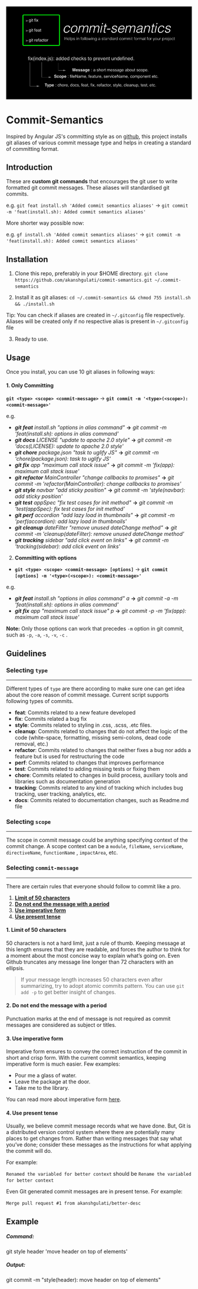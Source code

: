 <p align="center">
  <a href="https://github.com/akanshgulati/commit-semantics" align="center">
    <img src="commit-semantics-banner.jpg" alt="commit-semantics" align="center" />
  </a>
</p>

# Commit-Semantics

Inspired by Angular JS's committing style as on [github](https://github.com/angular/angular/commits/master), this project installs git aliases of various commit message type and helps in creating a standard of committing format.  

## Introduction
These are **custom git commands** that encourages the git user to write formatted git commit messages. These aliases will standardised git commits.

 e.g. ```git feat install.sh 'Added commit semantics aliases'``` -> ```git commit -m 'feat(install.sh): Added commit semantics aliases'```
 
 More shorter way possible now: 
 
 e.g. ```gf install.sh 'Added commit semantics aliases'``` -> ```git commit -m 'feat(install.sh): Added commit semantics aliases'```
## Installation

1. Clone this repo, preferably in your $HOME directory. ```git clone https://github.com/akanshgulati/commit-semantics.git
 ~/.commit-semantics```


2. Install it as git aliases:
   ```cd ~/.commit-semantics && chmod 755 install.sh && ./install.sh```

  Tip: You can check if aliases are created in `~/.gitconfig` file respectively. Aliases will be created only if no respective alias is present in `~/.gitconfig` file

3. Ready to use.

## Usage

Once you install, you can use 10 git aliases in following ways:
#### 1. __Only Committing__
**```git <type> <scope> <commit-message>```** -> **```git commit -m '<type>(<scope>): <commit-message>'```** 

e.g.
* _**git feat** install.sh "options in alias command"_ __->__ _git commit -m 'feat(install.sh): options in alias command'_
* _**git docs** LICENSE "update to apache 2.0 style"_ __->__ _git commit -m 'docs(LICENSE): update to apache 2.0 style'_
* _**git chore** package.json "task to uglify JS"_ __->__ _git commit -m 'chore(package.json): task to uglify JS'_
* _**git fix** app "maximum call stack issue"_ __->__ _git commit -m 'fix(app): maximum call stack issue'_
* _**git refactor** MainController "change callbacks to promises"_ __->__ _git commit -m 'refactor(MainController): change callbacks to promises'_
* _**git style** navbar "add sticky position"_ __->__ _git commit -m 'style(navbar): add sticky position'_
* _**git test** appSpec "fix test cases for init method"_ __->__ _git commit -m 'test(appSpec): fix test cases for init method'_
* _**git perf** accordion "add lazy load in thumbnails"_ __->__ _git commit -m 'perf(accordion): add lazy load in thumbnails'_
* _**git cleanup** dateFilter "remove unused dateChange method"_ __->__ _git commit -m 'cleanup(dateFilter): remove unused dateChange method'_
* _**git tracking** sidebar "add click event on links"_ __->__ _git commit -m 'tracking(sidebar): add click event on links'_

2. __Committing with options__
* **```git <type> <scope> <commit-message> [options]```** -> **```git commit [options] -m '<type>(<scope>): <commit-message>'```**

e.g.
* _**git feat** install.sh "options in alias command" a_ __->__ _git commit -a -m 'feat(install.sh): options in alias command'_
* _**git fix** app "maximum call stack issue" p_ __->__ _git commit -p -m 'fix(app): maximum call stack issue'_

**Note:** Only those options can work that precedes `-m` option in git commit, such as `-p`, `-a`, `-s`, `-v`, `-c` .
## Guidelines
### Selecting `type` 
____
Different types of `type` are there according to make sure one can get idea about the core reason of commit message. Current script supports following types of commits.

* **feat**: Commits related to a new feature developed
* **fix**: Commits related a bug fix
* **style**: Commits related to styling in .css, .scss, .etc files.
* **cleanup**: Commits related to changes that do not affect the logic of the code (white-space, formatting, missing
  semi-colons, dead code removal, etc.)
* **refactor**: Commits related to changes that neither fixes a bug nor adds a feature but is used for restructuring the code
* **perf**: Commits related to changes that improves performance
* **test**: Commits related to adding missing tests or fixing them
* **chore**: Commits related to changes in build process, auxiliary tools and libraries such as documentation
generation
* **tracking**: Commits related to any kind of tracking which includes bug tracking, user tracking, analytics, etc.
* **docs**: Commits related to documentation changes, such as Readme.md file

### Selecting `scope` 
____
The scope in commit message could be anything specifying context of the commit change. A scope context can be a `module`,
`fileName`, `serviceName`, `directiveName`, `functionName` , `impactArea`, etc.
### Selecting `commit-message`
____
There are certain rules that everyone should follow to commit like a pro.
1. [**Limit of 50 characters**](#heading-message-one)
2. [**Do not end the message with a period**](#heading-message-two)
3. [**Use imperative form**](#heading-message-three)
4. [**Use present tense**](#heading-message-four)

#### <a name="heading-message-one"></a> 1. Limit of 50 characters
50 characters is not a hard limit, just a rule of thumb. Keeping message at this length ensures that they are readable, and forces the author to think for a moment about the most concise way to explain what’s going on.
Even Github truncates any message line longer than 72 characters with an ellipsis.
> If your message length increases 50 characters even after summarizing, try to adopt atomic commits pattern. You can use `git add -p` to get better insight of changes.

#### <a name="heading-message-two"></a> 2. Do not end the message with a period
Punctuation marks at the end of message is not required as commit messages are considered as subject or titles.
#### <a name="heading-message-three"></a> 3. Use imperative form
Imperative form ensures to convey the correct instruction of the commit in short and crisp form. With the current commit semantics, keeping imperative form is much easier.
Few examples: 
* Pour me a glass of water.
* Leave the package at the door.
* Take me to the library.

You can read more about imperative form [here](http://www.k12reader.com/learn-about-imperative-sentences-now/).
#### <a name="heading-message-four"></a> 4. Use present tense
Usually, we believe commit message records what we have done. But, Git is a distributed version control system where there are potentially many places to get changes from. Rather than writing messages that say what you’ve done; consider these messages as the instructions for what applying the commit will do.

For example: 

`Renamed the variabled for better context` should be `Rename the variabled for better context`

Even Git generated commit messages are in present tense. For example: 

`Merge pull request #1 from akanshgulati/better-desc `
## Example

##### **Command**:  
git style header 'move header on top of elements'
##### **Output**: 
git commit -m "style(header): move header on top of elements"

 

